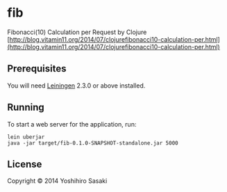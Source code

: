 # fib

Fibonacci(10) Calculation per Request by Clojure  
[http://blog.vitamin11.org/2014/07/clojurefibonacci10-calculation-per.html](http://blog.vitamin11.org/2014/07/clojurefibonacci10-calculation-per.html)

## Prerequisites

You will need [Leiningen][1] 2.3.0 or above installed.

[1]: https://github.com/technomancy/leiningen

## Running

To start a web server for the application, run:

    lein uberjar
    java -jar target/fib-0.1.0-SNAPSHOT-standalone.jar 5000

## License

Copyright © 2014 Yoshihiro Sasaki
